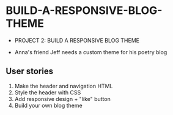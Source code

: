 # BUILD-A-RESPONSIVE-BLOG-THEME
 - PROJECT 2: BUILD A RESPONSIVE BLOG THEME 
  * Anna's friend Jeff needs a custom theme for his poetry blog

## User stories
1) Make the header and navigation HTML
2) Style the header with CSS
3) Add responsive design + "like" button
4) Build your own blog theme
